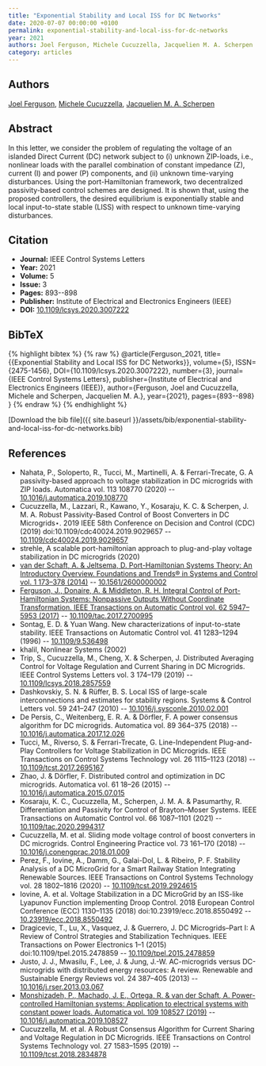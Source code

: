 ```yaml
---
title: "Exponential Stability and Local ISS for DC Networks"
date: 2020-07-07 00:00:00 +0100
permalink: exponential-stability-and-local-iss-for-dc-networks
year: 2021
authors: Joel Ferguson, Michele Cucuzzella, Jacquelien M. A. Scherpen
category: articles
---
```

 
## Authors
[Joel Ferguson](authors/joel-ferguson), [Michele Cucuzzella](authors/michele-cucuzzella), [Jacquelien M. A. Scherpen](authors/jacquelien-m-a-scherpen)
 
## Abstract
In this letter, we consider the problem of regulating the voltage of an islanded Direct Current (DC) network subject to (i) unknown ZIP-loads, i.e., nonlinear loads with the parallel combination of constant impedance (Z), current (I) and power (P) components, and (ii) unknown time-varying disturbances. Using the port-Hamiltonian framework, two decentralized passivity-based control schemes are designed. It is shown that, using the proposed controllers, the desired equilibrium is exponentially stable and local input-to-state stable (LISS) with respect to unknown time-varying disturbances.
 
## Citation
- **Journal:** IEEE Control Systems Letters
- **Year:** 2021
- **Volume:** 5
- **Issue:** 3
- **Pages:** 893--898
- **Publisher:** Institute of Electrical and Electronics Engineers (IEEE)
- **DOI:** [10.1109/lcsys.2020.3007222](https://doi.org/10.1109/lcsys.2020.3007222)
 
## BibTeX
{% highlight bibtex %}
{% raw %}
@article{Ferguson_2021,
  title={{Exponential Stability and Local ISS for DC Networks}},
  volume={5},
  ISSN={2475-1456},
  DOI={10.1109/lcsys.2020.3007222},
  number={3},
  journal={IEEE Control Systems Letters},
  publisher={Institute of Electrical and Electronics Engineers (IEEE)},
  author={Ferguson, Joel and Cucuzzella, Michele and Scherpen, Jacquelien M. A.},
  year={2021},
  pages={893--898}
}
{% endraw %}
{% endhighlight %}
 
[Download the bib file]({{ site.baseurl }}/assets/bib/exponential-stability-and-local-iss-for-dc-networks.bib)
 
## References
- Nahata, P., Soloperto, R., Tucci, M., Martinelli, A. & Ferrari-Trecate, G. A passivity-based approach to voltage stabilization in DC microgrids with ZIP loads. Automatica vol. 113 108770 (2020) -- [10.1016/j.automatica.2019.108770](https://doi.org/10.1016/j.automatica.2019.108770)
- Cucuzzella, M., Lazzari, R., Kawano, Y., Kosaraju, K. C. & Scherpen, J. M. A. Robust Passivity-Based Control of Boost Converters in DC Microgrids⋆. 2019 IEEE 58th Conference on Decision and Control (CDC) (2019) doi:10.1109/cdc40024.2019.9029657 -- [10.1109/cdc40024.2019.9029657](https://doi.org/10.1109/cdc40024.2019.9029657)
- strehle, A scalable port-hamiltonian approach to plug-and-play voltage stabilization in DC microgrids (2020)
- [van der Schaft, A. & Jeltsema, D. Port-Hamiltonian Systems Theory: An Introductory Overview. Foundations and Trends® in Systems and Control vol. 1 173–378 (2014)](port-hamiltonian-systems-theory-an-introductory-overview) -- [10.1561/2600000002](https://doi.org/10.1561/2600000002)
- [Ferguson, J., Donaire, A. & Middleton, R. H. Integral Control of Port-Hamiltonian Systems: Nonpassive Outputs Without Coordinate Transformation. IEEE Transactions on Automatic Control vol. 62 5947–5953 (2017)](integral-control-of-port-hamiltonian-systems-nonpassive-outputs-without-coordinate-transformation) -- [10.1109/tac.2017.2700995](https://doi.org/10.1109/tac.2017.2700995)
- Sontag, E. D. & Yuan Wang. New characterizations of input-to-state stability. IEEE Transactions on Automatic Control vol. 41 1283–1294 (1996) -- [10.1109/9.536498](https://doi.org/10.1109/9.536498)
- khalil, Nonlinear Systems (2002)
- Trip, S., Cucuzzella, M., Cheng, X. & Scherpen, J. Distributed Averaging Control for Voltage Regulation and Current Sharing in DC Microgrids. IEEE Control Systems Letters vol. 3 174–179 (2019) -- [10.1109/lcsys.2018.2857559](https://doi.org/10.1109/lcsys.2018.2857559)
- Dashkovskiy, S. N. & Rüffer, B. S. Local ISS of large-scale interconnections and estimates for stability regions. Systems &amp; Control Letters vol. 59 241–247 (2010) -- [10.1016/j.sysconle.2010.02.001](https://doi.org/10.1016/j.sysconle.2010.02.001)
- De Persis, C., Weitenberg, E. R. A. & Dörfler, F. A power consensus algorithm for DC microgrids. Automatica vol. 89 364–375 (2018) -- [10.1016/j.automatica.2017.12.026](https://doi.org/10.1016/j.automatica.2017.12.026)
- Tucci, M., Riverso, S. & Ferrari-Trecate, G. Line-Independent Plug-and-Play Controllers for Voltage Stabilization in DC Microgrids. IEEE Transactions on Control Systems Technology vol. 26 1115–1123 (2018) -- [10.1109/tcst.2017.2695167](https://doi.org/10.1109/tcst.2017.2695167)
- Zhao, J. & Dörfler, F. Distributed control and optimization in DC microgrids. Automatica vol. 61 18–26 (2015) -- [10.1016/j.automatica.2015.07.015](https://doi.org/10.1016/j.automatica.2015.07.015)
- Kosaraju, K. C., Cucuzzella, M., Scherpen, J. M. A. & Pasumarthy, R. Differentiation and Passivity for Control of Brayton–Moser Systems. IEEE Transactions on Automatic Control vol. 66 1087–1101 (2021) -- [10.1109/tac.2020.2994317](https://doi.org/10.1109/tac.2020.2994317)
- Cucuzzella, M. et al. Sliding mode voltage control of boost converters in DC microgrids. Control Engineering Practice vol. 73 161–170 (2018) -- [10.1016/j.conengprac.2018.01.009](https://doi.org/10.1016/j.conengprac.2018.01.009)
- Perez, F., Iovine, A., Damm, G., Galai-Dol, L. & Ribeiro, P. F. Stability Analysis of a DC MicroGrid for a Smart Railway Station Integrating Renewable Sources. IEEE Transactions on Control Systems Technology vol. 28 1802–1816 (2020) -- [10.1109/tcst.2019.2924615](https://doi.org/10.1109/tcst.2019.2924615)
- Iovine, A. et al. Voltage Stabilization in a DC MicroGrid by an ISS-like Lyapunov Function implementing Droop Control. 2018 European Control Conference (ECC) 1130–1135 (2018) doi:10.23919/ecc.2018.8550492 -- [10.23919/ecc.2018.8550492](https://doi.org/10.23919/ecc.2018.8550492)
- Dragicevic, T., Lu, X., Vasquez, J. & Guerrero, J. DC Microgrids–Part I: A Review of Control Strategies and Stabilization Techniques. IEEE Transactions on Power Electronics 1–1 (2015) doi:10.1109/tpel.2015.2478859 -- [10.1109/tpel.2015.2478859](https://doi.org/10.1109/tpel.2015.2478859)
- Justo, J. J., Mwasilu, F., Lee, J. & Jung, J.-W. AC-microgrids versus DC-microgrids with distributed energy resources: A review. Renewable and Sustainable Energy Reviews vol. 24 387–405 (2013) -- [10.1016/j.rser.2013.03.067](https://doi.org/10.1016/j.rser.2013.03.067)
- [Monshizadeh, P., Machado, J. E., Ortega, R. & van der Schaft, A. Power-controlled Hamiltonian systems: Application to electrical systems with constant power loads. Automatica vol. 109 108527 (2019)](power-controlled-hamiltonian-systems-application-to-electrical-systems-with-constant-power-loads) -- [10.1016/j.automatica.2019.108527](https://doi.org/10.1016/j.automatica.2019.108527)
- Cucuzzella, M. et al. A Robust Consensus Algorithm for Current Sharing and Voltage Regulation in DC Microgrids. IEEE Transactions on Control Systems Technology vol. 27 1583–1595 (2019) -- [10.1109/tcst.2018.2834878](https://doi.org/10.1109/tcst.2018.2834878)

